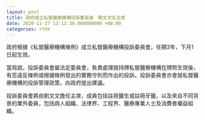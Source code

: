 ```yaml
---
layout: post
title: 政府成立私營醫療機構投訴委員會　劉文文任主席
date: 2020-11-27 12:12:39.000000000 +08:00
categories: rthk
---
```


政府根據《私營醫療機構條例》成立私營醫療機構投訴委員會，任期3年，下月1日起生效。

當局說，投訴委員會屬法定委員會，負責處理就持牌私營醫療機構在牌照生效後，有否違反條例或根據條例發出的實務守則而作出的投訴。投訴委員會亦會就私營醫療機構的投訴管理政策，向政府提出建議。

投訴委員會將由劉文文擔任主席，成員包括註冊醫生或註冊牙醫，以及來自不同背景的業外委員，包括病人組織、法律界、工程界、醫療專業人士及消費者權益組織。
